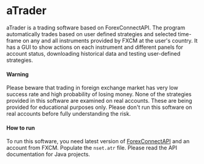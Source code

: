 # aTrader
aTrader is a trading software based on ForexConnectAPI. The program automatically trades based on user defined strategies and selected time-frame on any and all instruments provided by FXCM at the user's country. It has a GUI to show actions on each instrument and different panels for account status, downloading historical data and testing user-defined strategies. 

#### Warning
Please beware that trading in foreign exchange market has very low success rate and high probability of losing money. None of the strategies provided in this software are examined on real accounts. These are being provided for educational purposes only. Please don't run this software on real accounts before fully understanding the risk.

#### How to run
To run this software, you need latest version of [ForexConnectAPI](http://www.fxcodebase.com/wiki/index.php/Download) and an account from FXCM. Populate the ```nset.atr``` file. Please read the API documentation for Java projects. 